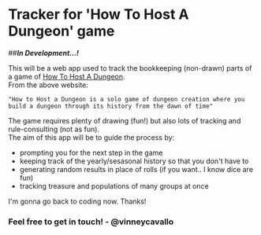 Tracker for 'How To Host A Dungeon' game
=============

##***In Development...!***

This will be a web app used to track the bookkeeping (non-drawn) parts of a game of [How To Host A Dungeon](http://planet-thirteen.com/Dungeon.aspx).  
From the above website:  

    "How to Host a Dungeon is a solo game of dungeon creation where you build a dungeon through its history from the dawn of time"

The game requires plenty of drawing (fun!) but also lots of tracking and rule-consulting (not as fun).  
The aim of this app will be to guide the process by:

- prompting you for the next step in the game
- keeping track of the yearly/sesasonal history so that you don't have to
- generating random results in place of rolls (if you want.. I know dice are fun)
- tracking treasure and populations of many groups at once

I'm gonna go back to coding now. Thanks!

### Feel free to get in touch! - @vinneycavallo
